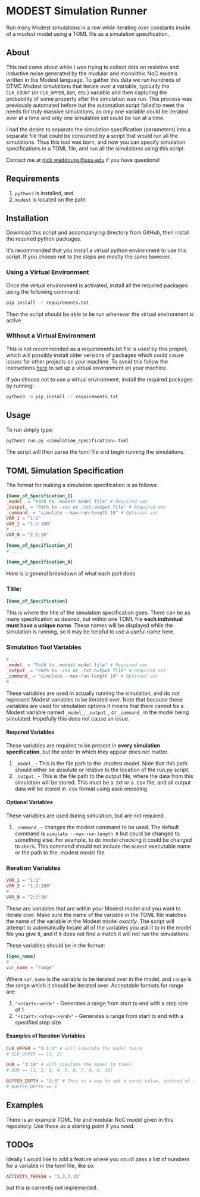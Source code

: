 # MODEST Simulation Runner

Run many Modest simulations in a row while iterating over constants inside of a modest model using a TOML file
as a simulation specification.

## About

This tool came about while I was trying to collect data on resistive and inductive noise generated
by the modular and monolithic NoC models written in the Modest language. To gather this data we run
hundreds of DTMC Modest simulations that iterate over a variable, typically the `CLK_COUNT` (or 
`CLK_UPPER`, `DUR`, etc.) variable and then capturing the probability of some property after the simulation
was run. This process was previously automated before but the automation script failed to meet the
needs for truly massive simulations, as only one variable could be iterated over at a time and only
one simulation set could be run at a time.

I had the desire to separate the simulation specification (parameters) into a separate file that could be
consumed by a script that would run all the simulations. Thus this tool was born, and now you can specify
simulation specifications in a TOML file, and run all the simulations using this script.

Contact me at [nick.waddoups@usu.edu](mailto:nick.waddoups@usu.edu) if you have questions!

## Requirements

1. `python3` is installed, and
2. `modest` is located on the path

## Installation

Download this script and accompanying directory from GitHub, then install the required python packages.

It's recommended that you install a virtual python environment to use this script. If you choose not to
the steps are mostly the same however.

### Using a Virtual Environment

Once the virtual environment is activated, install all the required packages using the following command:

```bash
pip install -r requirements.txt
```

Then the script should be able to be run whenever the virtual environment is active

### Without a Virtual Environment

This is not recommended as a requirements.txt file is used by this project, which will possibly install older versions of
packages which could cause issues for other projects on your machine. To avoid this follow the instructions
[here](https://docs.python.org/3/library/venv.html) to set up a virtual environment on your machine.

If you choose not to use a virtual environment, install the required packages by running:

```bash
python3 -m pip install -r requirements.txt
```

## Usage

To run simply type:

```bash
python3 run.py <simulation_specification>.toml
```

The script will then parse the toml file and begin running the simulations.

## TOML Simulation Specification

The format for making a simulation specification is as follows:

```toml
[Name_of_Specification_1]
_model_ = "Path to .modest model file" # Required var
_output_ = "Path to .csv or .txt output file" # Required var
_command_ = "simulate --max-run-length 10" # Optional var
VAR_1 = "1:1"
VAR_2 = "1:1:100"
# ...
VAR_N = "2:2:16"

[Name_of_Specification_2]
# ...

[Name_of_Specification_N]
```

Here is a general breakdown of what each part does

### Title:

```toml
[Name_of_Specification]
```

This is where the title of the simulation specification goes. There can be as many specification as
desired, but within one TOML file **each individual must have a unique name**. These names will be displayed
while the simulation is running, so it may be helpful to use a useful name here.

### Simulation Tool Variables

```toml
# ...
_model_ = "Path to .modest model file" # Required var
_output_ = "Path to .csv or .txt output file" # Required var
_command_ = "simulate --max-run-length 10" # Optional var
# ...
```

These variables are used in actually running the simulation, and do not represent Modest variables
to be iterated over. Note that because these variables are used for simulation options it means that
there cannot be a Modest variable named `_model_`, `_output_`, or `_command_` in the model being
simulated. Hopefully this does not cause an issue.

#### Required Variables

These variables are required to be present in **every simulation specification**, but the order in
which they appear does not matter.

1. `_model_` - This is the file path to the .modest model. Note that this path should either be absolute or relative to the location of the run.py script.
2. `_output_` - This is the file path to the output file, where the data from this simulation will be stored. This must be a .txt or a .csv file, and all output data will be stored in .csv format using ascii encoding.

#### Optional Variables

These variables are used during simulation, but are not required.

1. `_command_` - changes the modest command to be used. The default command is `simulate --max-run-length 0` but could be changed to something else. For example, to do model checking it could be changed to `check`. This command should not include the `modest` executable name or the path to the .modest model file.

### Iteration Variables

```toml
VAR_1 = "1:1"
VAR_2 = "1:1:100"
# ...
VAR_N = "2:2:16"
```

These are variables that are within your Modest model and you want to iterate over. Make sure the name
of the variable in the TOML file matches the name of the variable in the Modest model *exactly*. The script will attempt to automatically locate all of the variables you ask it to in the model file you give it, and if it does not find a match it will not run the simulations.

These variables should be in the format:

```toml
[Spec_name]
# ...
var_name = "range"
```

Where `var_name` is the variable to be iterated over in the model, and `range` is the range which it should be iterated over. Acceptable formats for range are:

1. `"<start>:<end>"` - Generates a range from start to end with a step size of 1
2. `"<start>:<step>:<end>"` - Generates a range from start to end with a specified step size

#### Examples of Iteration Variables

```toml
CLK_UPPER = "1:1:2" # will simulate the model twice
# CLK_UPPER == [1, 2]

DUR = "1:10" # will simulate the model 10 times
# DUR == [1, 2, 3, 4, 5, 6, 7, 8, 9, 10]

BUFFER_DEPTH = "3:3" # This is a way to set a const value, instead of a range
# BUFFER_DEPTH == 3
```

## Examples

There is an example TOML file and modular NoC model given in this repository. Use these as a starting point if
you need.

## TODOs

Ideally I would like to add a feature where you could pass a list of numbers for a variable in the toml file,
like so:

```toml
ACTIVITY_THRESH = "1,3,7,15"
```

but this is currently not implemented.
